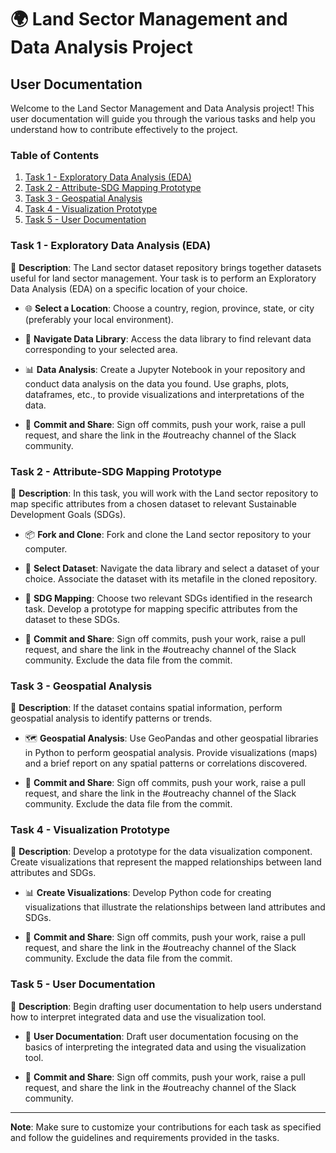 # 🌍 Land Sector Management and Data Analysis Project

## User Documentation

Welcome to the Land Sector Management and Data Analysis project! This user documentation will guide you through the various tasks and help you understand how to contribute effectively to the project.

### Table of Contents
1. [Task 1 - Exploratory Data Analysis (EDA)](#task-1-exploratory-data-analysis-eda)
2. [Task 2 - Attribute-SDG Mapping Prototype](#task-2-attribute-sdg-mapping-prototype)
3. [Task 3 - Geospatial Analysis](#task-3-geospatial-analysis)
4. [Task 4 - Visualization Prototype](#task-4-visualization-prototype)
5. [Task 5 - User Documentation](#task-5-user-documentation)

### Task 1 - Exploratory Data Analysis (EDA)

🚀 **Description**: The Land sector dataset repository brings together datasets useful for land sector management. Your task is to perform an Exploratory Data Analysis (EDA) on a specific location of your choice.

- 🌐 **Select a Location**: Choose a country, region, province, state, or city (preferably your local environment).

- 📂 **Navigate Data Library**: Access the data library to find relevant data corresponding to your selected area.

- 📊 **Data Analysis**: Create a Jupyter Notebook in your repository and conduct data analysis on the data you found. Use graphs, plots, dataframes, etc., to provide visualizations and interpretations of the data.

- 📝 **Commit and Share**: Sign off commits, push your work, raise a pull request, and share the link in the #outreachy channel of the Slack community.

### Task 2 - Attribute-SDG Mapping Prototype

🚀 **Description**: In this task, you will work with the Land sector repository to map specific attributes from a chosen dataset to relevant Sustainable Development Goals (SDGs).

- 📦 **Fork and Clone**: Fork and clone the Land sector repository to your computer.

- 📂 **Select Dataset**: Navigate the data library and select a dataset of your choice. Associate the dataset with its metafile in the cloned repository.

- 🎯 **SDG Mapping**: Choose two relevant SDGs identified in the research task. Develop a prototype for mapping specific attributes from the dataset to these SDGs.

- 📝 **Commit and Share**: Sign off commits, push your work, raise a pull request, and share the link in the #outreachy channel of the Slack community. Exclude the data file from the commit.

### Task 3 - Geospatial Analysis

🚀 **Description**: If the dataset contains spatial information, perform geospatial analysis to identify patterns or trends.

- 🗺️ **Geospatial Analysis**: Use GeoPandas and other geospatial libraries in Python to perform geospatial analysis. Provide visualizations (maps) and a brief report on any spatial patterns or correlations discovered.

- 📝 **Commit and Share**: Sign off commits, push your work, raise a pull request, and share the link in the #outreachy channel of the Slack community. Exclude the data file from the commit.

### Task 4 - Visualization Prototype

🚀 **Description**: Develop a prototype for the data visualization component. Create visualizations that represent the mapped relationships between land attributes and SDGs.

- 📊 **Create Visualizations**: Develop Python code for creating visualizations that illustrate the relationships between land attributes and SDGs.

- 📝 **Commit and Share**: Sign off commits, push your work, raise a pull request, and share the link in the #outreachy channel of the Slack community. Exclude the data file from the commit.

### Task 5 - User Documentation

🚀 **Description**: Begin drafting user documentation to help users understand how to interpret integrated data and use the visualization tool.

- 📄 **User Documentation**: Draft user documentation focusing on the basics of interpreting the integrated data and using the visualization tool.

- 📝 **Commit and Share**: Sign off commits, push your work, raise a pull request, and share the link in the #outreachy channel of the Slack community.

---

**Note**: Make sure to customize your contributions for each task as specified and follow the guidelines and requirements provided in the tasks.

